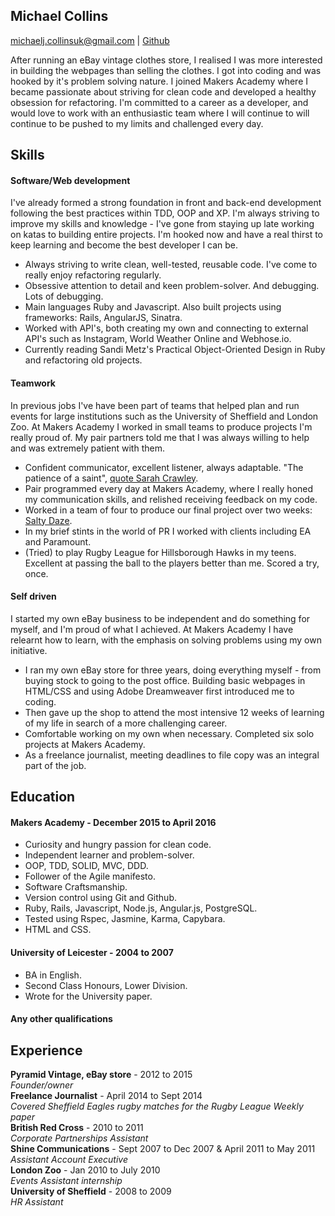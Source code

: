 ## Michael Collins
michaelj.collinsuk@gmail.com | [Github](https://github.com/michaeljcollinsuk)

After running an eBay vintage clothes store, I realised I was more interested in building the webpages than selling the clothes. I got into coding and was hooked by it's problem solving nature. I joined Makers Academy where I became passionate about striving for clean code and developed a healthy obsession for refactoring. I'm committed to a career as a developer, and would love to work with an enthusiastic team where I will continue to will continue to be pushed to my limits and challenged every day.

## Skills

#### Software/Web development

I've already formed a strong foundation in front and back-end development following the best practices within TDD, OOP and XP. I'm always striving to improve my skills and knowledge - I've gone from staying up late working on katas to building entire projects. I'm hooked now and have a real thirst to keep learning and become the best developer I can be.

- Always striving to write clean, well-tested, reusable code. I've come to really enjoy refactoring regularly.
- Obsessive attention to detail and keen problem-solver. And debugging. Lots of debugging.
- Main languages Ruby and Javascript. Also built projects using frameworks: Rails, AngularJS, Sinatra.
- Worked with API's, both creating my own and connecting to external API's such as Instagram, World Weather Online and Webhose.io.
- Currently reading Sandi Metz's Practical Object-Oriented Design in Ruby and refactoring old projects.


#### Teamwork

In previous jobs I've have been part of teams that helped plan and run events for large institutions such as the University of Sheffield and London Zoo. At Makers Academy I worked in small teams to produce projects I'm really proud of. My pair partners told me that I was always willing to help and was extremely patient with them.

- Confident communicator, excellent listener, always adaptable. "The patience of a saint", [quote Sarah Crawley](https://github.com/sara6).
- Pair programmed every day at Makers Academy, where I really honed my communication skills, and relished receiving feedback on my code.
- Worked in a team of four to produce our final project over two weeks: [Salty Daze](https://mighty-sands-50291.herokuapp.com/#/map).
- In my brief stints in the world of PR I worked with clients including EA and Paramount.
- (Tried) to play Rugby League for Hillsborough Hawks in my teens. Excellent at passing the ball to the players better than me. Scored a try, once.


#### Self driven

I started my own eBay business to be independent and do something for myself, and I'm proud of what I achieved. At Makers Academy I have relearnt how to learn, with the emphasis on solving problems using my own initiative.

- I ran my own eBay store for three years, doing everything myself - from buying stock to going to the post office. Building basic webpages in HTML/CSS and using Adobe Dreamweaver first introduced me to coding.
- Then gave up the shop to attend the most intensive 12 weeks of learning of my life in search of a more challenging career.
- Comfortable working on my own when necessary. Completed six solo projects at Makers Academy.
- As a freelance journalist, meeting deadlines to file copy was an integral part of the job.

## Education

#### Makers Academy - December 2015 to April 2016

- Curiosity and hungry passion for clean code.
- Independent learner and problem-solver.
- OOP, TDD, SOLID, MVC, DDD.
- Follower of the Agile manifesto.
- Software Craftsmanship.
- Version control using Git and Github.
- Ruby, Rails, Javascript, Node.js, Angular.js, PostgreSQL.
- Tested using Rspec, Jasmine, Karma, Capybara.
- HTML and CSS.

#### University of Leicester - 2004 to 2007

- BA in English.
- Second Class Honours, Lower Division.
- Wrote for the University paper.

#### Any other qualifications

## Experience

**Pyramid Vintage, eBay store** - 2012 to 2015    
*Founder/owner*  
**Freelance Journalist** - April 2014 to Sept 2014  
*Covered Sheffield Eagles rugby matches for the Rugby League Weekly paper*  
**British Red Cross** - 2010 to 2011  
*Corporate Partnerships Assistant*  
**Shine Communications** - Sept 2007 to Dec 2007 & April 2011 to May 2011   
*Assistant Account Executive*  
**London Zoo** - Jan 2010 to July 2010   
*Events Assistant internship*  
**University of Sheffield** - 2008 to 2009   
*HR Assistant*  
